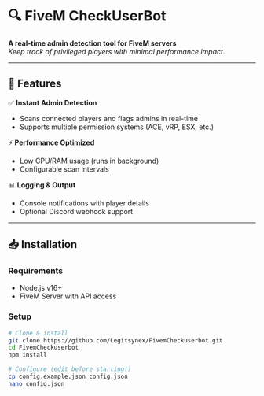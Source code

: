 # 🔍 FiveM CheckUserBot  

**A real-time admin detection tool for FiveM servers**  
*Keep track of privileged players with minimal performance impact.*  


---

## 🚀 **Features**  
✅ **Instant Admin Detection**  
- Scans connected players and flags admins in real-time  
- Supports multiple permission systems (ACE, vRP, ESX, etc.)  

⚡ **Performance Optimized**  
- Low CPU/RAM usage (runs in background)  
- Configurable scan intervals  

📊 **Logging & Output**  
- Console notifications with player details  
- Optional Discord webhook support  

---

## 📥 **Installation**  

### **Requirements**  
- Node.js v16+  
- FiveM Server with API access  

### **Setup**  
```bash
# Clone & install
git clone https://github.com/Legitsynex/FivemCheckuserbot.git
cd FivemCheckuserbot
npm install

# Configure (edit before starting!)
cp config.example.json config.json
nano config.json
